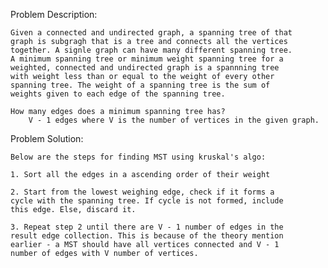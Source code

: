 Problem Description:

	Given a connected and undirected graph, a spanning tree of that 
	graph is subgragh that is a tree and connects all the vertices 
	together. A signle graph can have many different spanning tree. 
	A minimum spanning tree or minimum weight spanning tree for a 
	weighted, connected and undirected graph is a spannning tree 
	with weight less than or equal to the weight of every other 
	spanning tree. The weight of a spanning tree is the sum of 
	weights given to each edge of the spanning tree.

	How many edges does a minimum spanning tree has?
		V - 1 edges where V is the number of vertices in the given graph.

Problem Solution:

	Below are the steps for finding MST using kruskal's algo:

	1. Sort all the edges in a ascending order of their weight
	
	2. Start from the lowest weighing edge, check if it forms a 
	cycle with the spanning tree. If cycle is not formed, include 
	this edge. Else, discard it.

	3. Repeat step 2 until there are V - 1 number of edges in the 
	result edge collection. This is because of the theory mention 
	earlier - a MST should have all vertices connected and V - 1 
	number of edges with V number of vertices.

